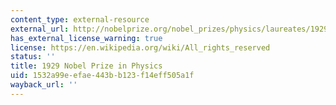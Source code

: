 ```yaml
---
content_type: external-resource
external_url: http://nobelprize.org/nobel_prizes/physics/laureates/1929/
has_external_license_warning: true
license: https://en.wikipedia.org/wiki/All_rights_reserved
status: ''
title: 1929 Nobel Prize in Physics
uid: 1532a99e-efae-443b-b123-f14eff505a1f
wayback_url: ''
---
```

